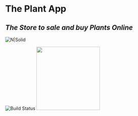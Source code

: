 # The Plant App
## _The Store to sale and buy Plants Online_

![N|Solid](https://firebasestorage.googleapis.com/v0/b/theplantapp.appspot.com/o/rosemary.png?alt=media&token=129f86c4-dc79-4dbd-b9cb-aa36aecc9be8)

![Build Status](https://firebasestorage.googleapis.com/v0/b/theplantapp.appspot.com/o/screen-20210911-233719.gif?alt=media&token=0690c904-c43e-4dd1-8a57-fde8c47de475)
<img src="https://firebasestorage.googleapis.com/v0/b/theplantapp.appspot.com/o/screen-20210911-233719.gif?alt=media&token=0690c904-c43e-4dd1-8a57-fde8c47de475" width="200px">
```
















```

